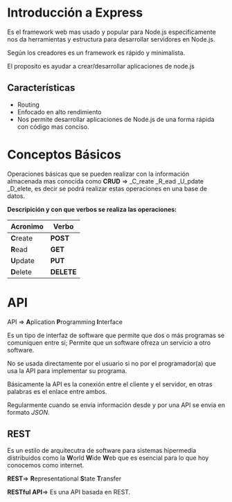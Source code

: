 # Introducción a Express

Es el framework web mas usado y popular para Node.js especificamente nos da herramientas y estructura para desarrollar servidores en Node.js.

Según los creadores es un framework es rápido y minimalista.

El proposito es ayudar a crear/desarrollar aplicaciones de node.js

## Características

* Routing
* Enfocado en alto rendimiento
* Nos permite desarrollar aplicaciones de Node.js de una forma rápida con código mas conciso.

# Conceptos Básicos

Operaciones básicas que se pueden realizar con la información almacenada mas conocida como **CRUD** => _C_reate _R_ead _U_pdate _D_elete, es decir se podrá realizar estas operaciones en una base de datos.

**Descripición y con que verbos se realiza las operaciones:**

| Acronimo      |   Verbo    |
| ---------     |   ------   |
| **C**reate    |  **POST**  |
| **R**ead      |  **GET**   |
|**U**pdate     |  **PUT**   |
|**D**elete     | **DELETE** |

# API

API => **A**plication **P**rogramming **I**nterface

Es un tipo de interfaz de software que permite que dos o más programas se comuniquen entre sí; Permite que un software ofreza un servicio a otro software.

No se usada directamente por el usuario  si no por el programador(a) que usa la API para implementar su programa.

Básicamente la API es la conexión entre el cliente y el servidor, en otras palabras es el enlace entre ambos.

Regularmente cuando se envia información desde y por una API se envia en formato _JSON_.

## REST

Es un estilo de arquitecutra de software para sistemas hipermedia distribuidos como la **W**orld **W**ide **W**eb que es esencial para lo que hoy conocemos como internet.

**REST**=> **R**epresentational **S**tate **T**ransfer

**RESTful API**=> Es una API basada en REST.



